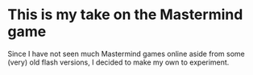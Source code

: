 # This is my take on the Mastermind game

Since I have not seen much Mastermind games online aside from some (very) old flash versions, I decided to make my own to experiment.
